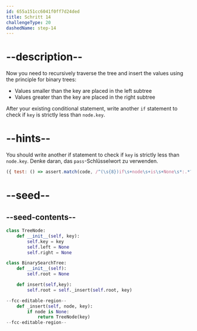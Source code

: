 ```yaml
---
id: 655a151cc6041f0ff7d24ded
title: Schritt 14
challengeType: 20
dashedName: step-14
---
```


# --description--

Now you need to recursively traverse the tree and insert the values using the principle for binary trees:

- Values smaller than the key are placed in the left subtree
- Values greater than the key are placed in the right subtree

After your existing conditional statement, write another `if` statement to check if `key` is strictly less than `node.key`.

# --hints--

You should write another if statement to check if `key` is strictly less than `node.key`. Denke daran, das `pass`-Schlüsselwort zu verwenden.

```js
({ test: () => assert.match(code, /^(\s{8})if\s+node\s+is\s+None\s*:.*?\1if\s+key\s*<\s*node\.key\s*:/ms) })
```

# --seed--

## --seed-contents--

```py
class TreeNode:
    def __init__(self, key):
        self.key = key
        self.left = None
        self.right = None

class BinarySearchTree:
    def __init__(self):
        self.root = None

    def insert(self,key):
        self.root = self._insert(self.root, key)

--fcc-editable-region--
    def _insert(self, node, key):
        if node is None:
            return TreeNode(key)                    
--fcc-editable-region--
```
